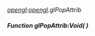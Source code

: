 _[opengl](../../modules/opengl/opengl-module.md):[opengl](../../modules/opengl/opengl-module.md).glPopAttrib_
##### Function glPopAttrib:Void(  )
